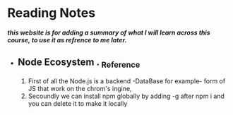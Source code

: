 # Reading Notes
 _**this website is for adding a summary of what I will learn across this course, to use it as refrence to me later.**_ 
 - ## Node Ecosystem   .  [<sub>    Reference </sub>](https://www.sitepoint.com/an-introduction-to-node-js/)
   1. First of all the Node.js is a backend -DataBase for example- form of JS that work on the chrom's ingine,
   2. Secoundly we can install npm globally by adding -g after npm i and you can delete it to make it locally
     
